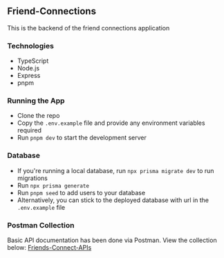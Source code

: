 ## Friend-Connections
This is the backend of the friend connections application

### Technologies
- TypeScript
- Node.js
- Express
- pnpm

### Running the App
- Clone the repo
- Copy the `.env.example` file and provide any environment variables required
- Run `pnpm dev` to start the development server

### Database
- If you're running a local database, run `npx prisma migrate dev` to run migrations
- Run `npx prisma generate`
- Run `pnpm seed` to add users to your database
- Alternatively, you can stick to the deployed database with url in the `.env.example` file

### Postman Collection
Basic API documentation has been done via Postman. View the collection below:
[Friends-Connect-APIs](https://templehs.postman.co/workspace/TempleHS~f6d83fb7-d1df-414e-a02c-53fcd444fa05/collection/5824922-fbdcb0a9-7b00-458c-9d9d-28b6b2595d13?action=share&creator=5824922)
